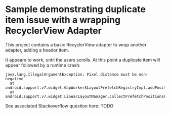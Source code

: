 # Sample demonstrating duplicate item issue with a wrapping RecyclerView Adapter

This project contains a basic RecyclerView adapter to wrap another adapter, adding a header item.

It appears to work, until the users scrolls. At this point a duplicate item will appear followed by a runtime crash:

    java.lang.IllegalArgumentException: Pixel distance must be non-negative
      at android.support.v7.widget.GapWorker$LayoutPrefetchRegistryImpl.addPosition(GapWorker.java:110)
      at android.support.v7.widget.LinearLayoutManager.collectPrefetchPositionsForLayoutState(LinearLayoutManager

See associated Stackoverflow question here: TODO
